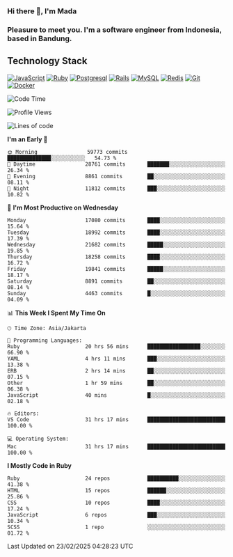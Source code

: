 ### Hi there 👋, I'm Mada
### Pleasure to meet you. I'm a software engineer from Indonesia, based in Bandung.

## Technology Stack

[![JavaScript](https://img.shields.io/badge/-JavaScript-%23F7DF1C?style=flat-square&logo=javascript&logoColor=000000&labelColor=%23F7DF1C&color=%23FFCE5A)](https://www.javascript.com/)
[![Ruby](https://img.shields.io/badge/Ruby-CC342D?style=flat-square&logo=ruby&logoColor=white)](https://www.ruby-lang.org/en/)
[![Postgresql](https://img.shields.io/badge/PostgreSQL-316192?style=flat-square&logo=postgresql&logoColor=ffffff)](https://www.postgresql.org/)
[![Rails](https://img.shields.io/badge/Ruby_on_Rails-CC0000?style=flat-square&logo=ruby-on-rails&logoColor=white)](https://rubyonrails.org/)
[![MySQL](https://img.shields.io/badge/-MySQL-4479A1?style=flat-square&logo=MySQL&logoColor=ffffff)](https://www.mysql.com/)
[![Redis](https://img.shields.io/badge/-Redis-DC382D?style=flat-square&logo=Redis&logoColor=ffffff)](https://redis.io/)
[![Git](https://img.shields.io/badge/-Git-%23F05032?style=flat-square&logo=git&logoColor=%23ffffff)](https://git-scm.com/)
[![Docker](https://img.shields.io/badge/-Docker-2496ED?style=flat-square&logo=docker&logoColor=ffffff)](https://www.docker.com/)
<!--
**madaarya/madaarya** is a ✨ _special_ ✨ repository because its `README.md` (this file) appears on your GitHub profile.

Here are some ideas to get you started:

- 🔭 I’m currently working on ...
- 🌱 I’m currently learning ...
- 👯 I’m looking to collaborate on ...
- 🤔 I’m looking for help with ...
- 💬 Ask me about ...
- 📫 How to reach me: ...
- 😄 Pronouns: ...
- ⚡ Fun fact: ...
-->
<!--START_SECTION:waka-->
![Code Time](http://img.shields.io/badge/Code%20Time-7%2C045%20hrs%2051%20mins-blue)

![Profile Views](http://img.shields.io/badge/Profile%20Views-0-blue)

![Lines of code](https://img.shields.io/badge/From%20Hello%20World%20I%27ve%20Written-47.4%20million%20lines%20of%20code-blue)

**I'm an Early 🐤** 

```text
🌞 Morning                59773 commits       ██████████████░░░░░░░░░░░   54.73 % 
🌆 Daytime                28761 commits       ███████░░░░░░░░░░░░░░░░░░   26.34 % 
🌃 Evening                8861 commits        ██░░░░░░░░░░░░░░░░░░░░░░░   08.11 % 
🌙 Night                  11812 commits       ███░░░░░░░░░░░░░░░░░░░░░░   10.82 % 
```
📅 **I'm Most Productive on Wednesday** 

```text
Monday                   17080 commits       ████░░░░░░░░░░░░░░░░░░░░░   15.64 % 
Tuesday                  18992 commits       ████░░░░░░░░░░░░░░░░░░░░░   17.39 % 
Wednesday                21682 commits       █████░░░░░░░░░░░░░░░░░░░░   19.85 % 
Thursday                 18258 commits       ████░░░░░░░░░░░░░░░░░░░░░   16.72 % 
Friday                   19841 commits       █████░░░░░░░░░░░░░░░░░░░░   18.17 % 
Saturday                 8891 commits        ██░░░░░░░░░░░░░░░░░░░░░░░   08.14 % 
Sunday                   4463 commits        █░░░░░░░░░░░░░░░░░░░░░░░░   04.09 % 
```


📊 **This Week I Spent My Time On** 

```text
🕑︎ Time Zone: Asia/Jakarta

💬 Programming Languages: 
Ruby                     20 hrs 56 mins      █████████████████░░░░░░░░   66.90 % 
YAML                     4 hrs 11 mins       ███░░░░░░░░░░░░░░░░░░░░░░   13.38 % 
ERB                      2 hrs 14 mins       ██░░░░░░░░░░░░░░░░░░░░░░░   07.15 % 
Other                    1 hr 59 mins        ██░░░░░░░░░░░░░░░░░░░░░░░   06.38 % 
JavaScript               40 mins             █░░░░░░░░░░░░░░░░░░░░░░░░   02.18 % 

🔥 Editors: 
VS Code                  31 hrs 17 mins      █████████████████████████   100.00 % 

💻 Operating System: 
Mac                      31 hrs 17 mins      █████████████████████████   100.00 % 
```

**I Mostly Code in Ruby** 

```text
Ruby                     24 repos            ██████████░░░░░░░░░░░░░░░   41.38 % 
HTML                     15 repos            ██████░░░░░░░░░░░░░░░░░░░   25.86 % 
CSS                      10 repos            ████░░░░░░░░░░░░░░░░░░░░░   17.24 % 
JavaScript               6 repos             ███░░░░░░░░░░░░░░░░░░░░░░   10.34 % 
SCSS                     1 repo              ░░░░░░░░░░░░░░░░░░░░░░░░░   01.72 % 
```




 Last Updated on 23/02/2025 04:28:23 UTC
<!--END_SECTION:waka-->
